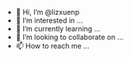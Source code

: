 - 👋 Hi, I’m @lizxuenp
- 👀 I’m interested in ...
- 🌱 I’m currently learning ...
- 💞️ I’m looking to collaborate on ...
- 📫 How to reach me ...

<!---
lizxuenp/lizxuenp is a ✨ special ✨ repository because its `README.md` (this file) appears on your GitHub profile.
You can click the Preview link to take a look at your changes.
--->
